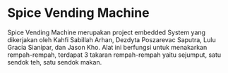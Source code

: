 # Spice Vending Machine
Spice Vending Machine merupakan project embedded System yang dikerjakan oleh Kahfi Sabillah Arhan, Dezdyta Poszarevac Saputra, Lulu Gracia Sianipar,
dan Jason Kho. Alat ini berfungsi untuk menakarkan rempah-rempah, terdapat 3 takaran rempah-rempah yaitu sejumput, satu sendok teh, satu sendok makan.
